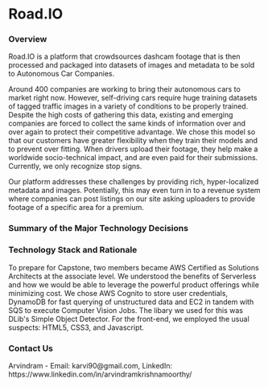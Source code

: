 # Road.IO
<h3>Overview</h3>
<p>Road.IO is a platform that crowdsources dashcam footage that is then processed and packaged into datasets of images and metadata to be sold to Autonomous Car Companies.</p> 
    
<p> Around 400 companies are working to bring their autonomous cars to market right now. However, self-driving cars require huge training datasets of tagged traffic images in a variety of conditions to be properly trained. Despite the high costs of gathering this data, existing and emerging companies are forced to collect the same kinds of information over and over again to protect their competitive advantage. We chose this model  so that our customers have greater flexibility when they train their models and to prevent over fitting. When drivers upload their footage, they help make a worldwide socio-technical impact, and are even paid for their submissions. Currently, we only recognize stop signs.</p>

<p>Our platform addresses these challenges by providing rich, hyper-localized metadata and images. Potentially, this may even turn in to a revenue system where companies can post listings on our site asking uploaders to provide footage of a specific area for a premium. </p>

<h3>Summary of the Major Technology Decisions</h3>

<h3>Technology Stack and Rationale</h3>
<p>To prepare for Capstone, two members became AWS Certified as Solutions Architects at the associate level. We understood the benefits of Serverless and how we would be able to leverage the powerful product offerings while minimizing cost. We chose AWS Cognito to store user credentials, DynamoDB for fast querying of unstructured data and EC2 in tandem with SQS to execute Computer Vision Jobs. The libary we used for this was DLib's Simple Object Detector. For the front-end, we employed the usual suspects: HTML5, CSS3, and Javascript.</p>

<h3>Contact Us</h3>
<p>Arvindram - Email: karvi90@gmail.com, LinkedIn: https://www.linkedin.com/in/arvindramkrishnamoorthy/ </p>
